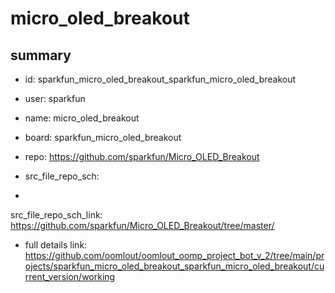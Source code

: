# micro_oled_breakout
 
## summary 
* id: sparkfun_micro_oled_breakout_sparkfun_micro_oled_breakout
* user: sparkfun
* name: micro_oled_breakout
* board: sparkfun_micro_oled_breakout
* repo: https://github.com/sparkfun/Micro_OLED_Breakout



* src_file_repo_sch: 
*
 src_file_repo_sch_link: https://github.com/sparkfun/Micro_OLED_Breakout/tree/master/
* full details link: https://github.com/oomlout/oomlout_oomp_project_bot_v_2/tree/main/projects/sparkfun_micro_oled_breakout_sparkfun_micro_oled_breakout/current_version/working  






